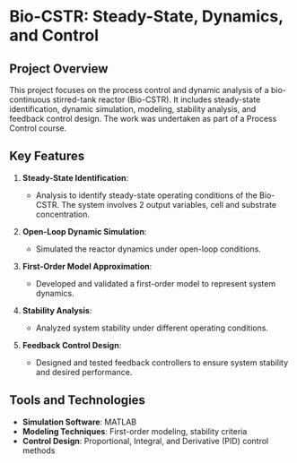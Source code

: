 # Bio-CSTR: Steady-State, Dynamics, and Control

## Project Overview
This project focuses on the process control and dynamic analysis of a bio-continuous stirred-tank reactor (Bio-CSTR). It includes steady-state identification, dynamic simulation, modeling, stability analysis, and feedback control design. The work was undertaken as part of a Process Control course.

## Key Features
1. **Steady-State Identification**:
   - Analysis to identify steady-state operating conditions of the Bio-CSTR. The system involves 2 output variables, cell and substrate concentration.
   
2. **Open-Loop Dynamic Simulation**:
   - Simulated the reactor dynamics under open-loop conditions.

3. **First-Order Model Approximation**:
   - Developed and validated a first-order model to represent system dynamics.

4. **Stability Analysis**:
   - Analyzed system stability under different operating conditions.

5. **Feedback Control Design**:
   - Designed and tested feedback controllers to ensure system stability and desired performance.

## Tools and Technologies
- **Simulation Software**: MATLAB
- **Modeling Techniques**: First-order modeling, stability criteria
- **Control Design**: Proportional, Integral, and Derivative (PID) control methods
